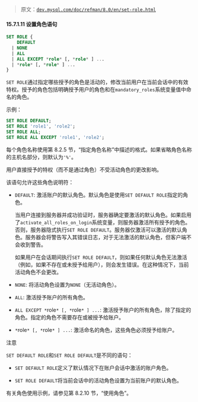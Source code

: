 > 原文：[`dev.mysql.com/doc/refman/8.0/en/set-role.html`](https://dev.mysql.com/doc/refman/8.0/en/set-role.html)

#### 15.7.1.11 设置角色语句

```sql
SET ROLE {
    DEFAULT
  | NONE
  | ALL
  | ALL EXCEPT *role* [, *role* ] ...
  | *role* [, *role* ] ...
}
```

`SET ROLE`通过指定哪些授予的角色是活动的，修改当前用户在当前会话中的有效特权。授予的角色包括明确授予用户的角色和在`mandatory_roles`系统变量值中命名的角色。

示例：

```sql
SET ROLE DEFAULT;
SET ROLE 'role1', 'role2';
SET ROLE ALL;
SET ROLE ALL EXCEPT 'role1', 'role2';
```

每个角色名称使用第 8.2.5 节，“指定角色名称”中描述的格式。如果省略角色名称的主机名部分，则默认为`'%'`。

用户直接授予的特权（而不是通过角色）不受活动角色的更改影响。

该语句允许这些角色说明符：

+   `DEFAULT`: 激活账户的默认角色。默认角色是使用`SET DEFAULT ROLE`指定的角色。

    当用户连接到服务器并成功验证时，服务器确定要激活的默认角色。如果启用了`activate_all_roles_on_login`系统变量，则服务器激活所有授予的角色。否则，服务器隐式执行`SET ROLE DEFAULT`。服务器仅激活可以激活的默认角色。服务器会将警告写入其错误日志，对于无法激活的默认角色，但客户端不会收到警告。

    如果用户在会话期间执行`SET ROLE DEFAULT`，则如果任何默认角色无法激活（例如，如果不存在或未授予给用户），则会发生错误。在这种情况下，当前活动角色不会更改。

+   `NONE`: 将活动角色设置为`NONE`（无活动角色）。

+   `ALL`: 激活授予账户的所有角色。

+   `ALL EXCEPT *`role`* [, *`role`* ] ...`: 激活授予账户的所有角色，除了指定的角色。指定的角色不需要存在或被授予给账户。

+   `*`role`* [, *`role`* ] ...`: 激活命名的角色，这些角色必须授予给账户。

注意

`SET DEFAULT ROLE`和`SET ROLE DEFAULT`是不同的语句：

+   `SET DEFAULT ROLE`定义了默认情况下在账户会话中激活的账户角色。

+   `SET ROLE DEFAULT`将当前会话中的活动角色设置为当前账户的默认角色。

有关角色使用示例，请参见第 8.2.10 节，“使用角色”。

